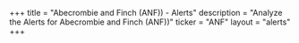 +++
title = "Abecrombie and Finch (ANF)) - Alerts"
description = "Analyze the Alerts for Abecrombie and Finch (ANF))"
ticker = "ANF"
layout = "alerts"
+++

